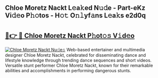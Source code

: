 ## Chloe Moretz Nackt L𝚎a𝚔ed N𝚞𝚍e - Part-eKz Vi𝚍𝚎o P𝚑𝚘tos - H𝚘𝚝 O𝚗𝚕yf𝚊ns L𝚎a𝚔s e2d0q

# <h2><a href="http://kf3wyc.oniu.top/?m=Chloe+Moretz+Nackt">🔗👉 🔴 Chloe Moretz Nackt P𝚑ot𝚘𝚜 V𝚒d𝚎o</a></h2>

[![Chloe Moretz Nackt Nu𝚍e𝚜](https://i.imgur.com/0qMVB7G.gif)](http://kf3wyc.oniu.top/?m=Chloe+Moretz+Nackt)
Web-based entertainer and multimedia designer Chloe Moretz Nackt, celebrated for disseminating dance and lifestyle knowledge through trending dance sequences and short videos. Versatile stunt performer Chloe Moretz Nackt, known for their remarkable abilities and accomplishments in performing dangerous stunts.  
